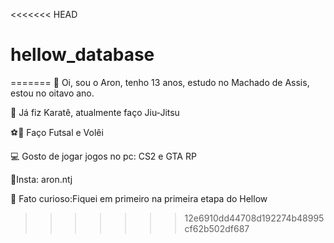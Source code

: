 <<<<<<< HEAD
# hellow_database
=======
👋 Oi, sou o Aron, tenho 13 anos, estudo no Machado de Assis, estou no oitavo ano.

🥋 Já fiz Karatê, atualmente faço Jiu-Jitsu

⚽🏐 Faço Futsal e Volêi

💻 Gosto de jogar jogos no pc: CS2 e GTA RP

📱Insta: aron.ntj

👀 Fato curioso:Fiquei em primeiro na primeira etapa do Hellow
>>>>>>> 12e6910dd44708d192274b48995cf62b502df687
